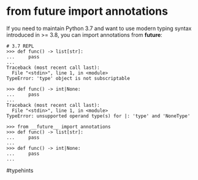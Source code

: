 # from __future__ import annotations

If you need to maintain Python 3.7 and want to use modern typing syntax introduced in >= 3.8, you can import annotations from __future__:

```
# 3.7 REPL
>>> def func() -> list[str]:
...     pass
...
Traceback (most recent call last):
  File "<stdin>", line 1, in <module>
TypeError: 'type' object is not subscriptable

>>> def func() -> int|None:
...     pass
...
Traceback (most recent call last):
  File "<stdin>", line 1, in <module>
TypeError: unsupported operand type(s) for |: 'type' and 'NoneType'

>>> from __future__ import annotations
>>> def func() -> list[str]:
...     pass
...
>>> def func() -> int|None:
...     pass
...
```

#typehints
